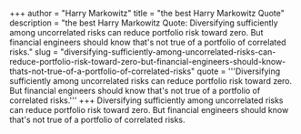 +++
author = "Harry Markowitz"
title = "the best Harry Markowitz Quote"
description = "the best Harry Markowitz Quote: Diversifying sufficiently among uncorrelated risks can reduce portfolio risk toward zero. But financial engineers should know that's not true of a portfolio of correlated risks."
slug = "diversifying-sufficiently-among-uncorrelated-risks-can-reduce-portfolio-risk-toward-zero-but-financial-engineers-should-know-thats-not-true-of-a-portfolio-of-correlated-risks"
quote = '''Diversifying sufficiently among uncorrelated risks can reduce portfolio risk toward zero. But financial engineers should know that's not true of a portfolio of correlated risks.'''
+++
Diversifying sufficiently among uncorrelated risks can reduce portfolio risk toward zero. But financial engineers should know that's not true of a portfolio of correlated risks.
